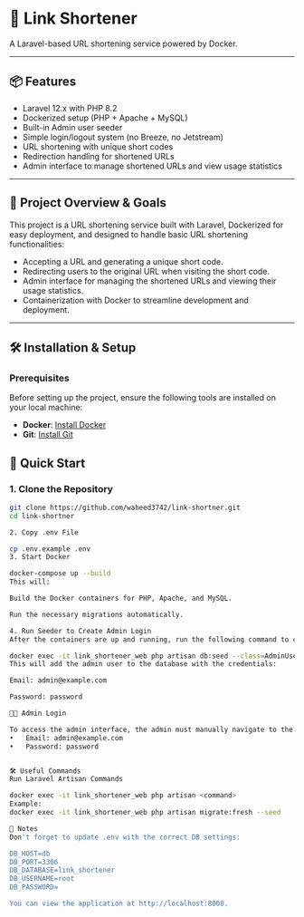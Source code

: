 # 🔗 Link Shortener

A Laravel-based URL shortening service powered by Docker.

---

## 📦 Features

- Laravel 12.x with PHP 8.2
- Dockerized setup (PHP + Apache + MySQL)
- Built-in Admin user seeder
- Simple login/logout system (no Breeze, no Jetstream)
- URL shortening with unique short codes
- Redirection handling for shortened URLs
- Admin interface to manage shortened URLs and view usage statistics

---
## 🚀 Project Overview & Goals

This project is a URL shortening service built with Laravel, Dockerized for easy deployment, and designed to handle basic URL shortening functionalities:
- Accepting a URL and generating a unique short code.
- Redirecting users to the original URL when visiting the short code.
- Admin interface for managing the shortened URLs and viewing their usage statistics.
- Containerization with Docker to streamline development and deployment.

---

## 🛠 Installation & Setup

### Prerequisites

Before setting up the project, ensure the following tools are installed on your local machine:
- **Docker**: [Install Docker](https://docs.docker.com/get-docker/)
- **Git**: [Install Git](https://git-scm.com/)


## 🚀 Quick Start

### 1. Clone the Repository
```bash
git clone https://github.com/waheed3742/link-shortner.git
cd link-shortner

2. Copy .env File

cp .env.example .env
3. Start Docker

docker-compose up --build
This will:

Build the Docker containers for PHP, Apache, and MySQL.

Run the necessary migrations automatically.

4. Run Seeder to Create Admin Login
After the containers are up and running, run the following command to create the admin user:

docker exec -it link_shortener_web php artisan db:seed --class=AdminUserSeeder
This will add the admin user to the database with the credentials:

Email: admin@example.com

Password: password

🧑‍💻 Admin Login

To access the admin interface, the admin must manually navigate to the /login URL in the browser since there is no login button available on the page. Use the following credentials for logging in:
•	Email: admin@example.com
•	Password: password


🛠 Useful Commands
Run Laravel Artisan Commands

docker exec -it link_shortener_web php artisan <command>
Example:
docker exec -it link_shortener_web php artisan migrate:fresh --seed

🧾 Notes
Don't forget to update .env with the correct DB settings:

DB_HOST=db
DB_PORT=3306
DB_DATABASE=link_shortener
DB_USERNAME=root
DB_PASSWORD=

You can view the application at http://localhost:8000.